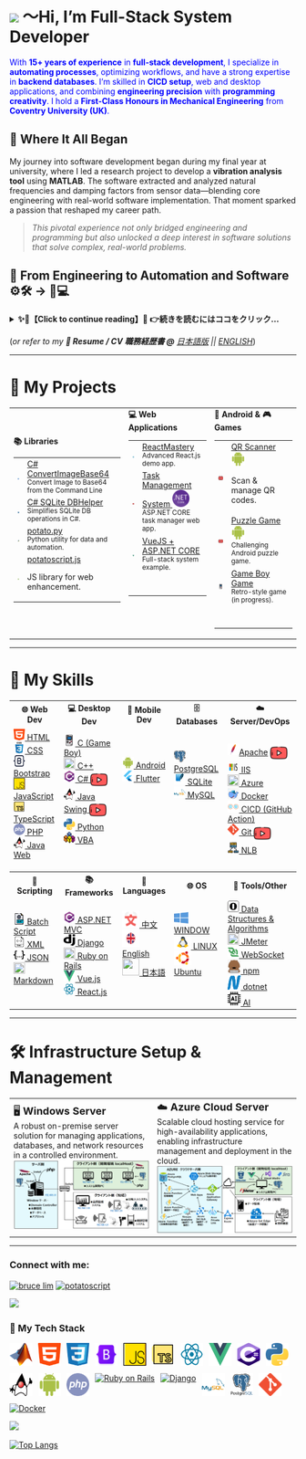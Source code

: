 # <img src="https://github.com/potatoscript/MyDocuments/blob/main/potatoscript.gif" width="50px"> **～Hi**, I’m Full-Stack System Developer 

<span style="color:blue;">With <strong>15+ years of experience</strong> in <strong>full-stack development</strong>, I specialize in <strong>automating processes</strong>, optimizing workflows, and have a strong expertise in <strong>backend databases</strong>. I’m skilled in <strong>CICD setup</strong>, web and desktop applications, and combining <strong>engineering precision</strong> with <strong>programming creativity</strong>. I hold a <strong>First-Class Honours in Mechanical Engineering</strong> from <strong>Coventry University (UK)</strong>.</span>



## 🔧 Where It All Began

My journey into software development began during my final year at university, where I led a research project to develop a **vibration analysis tool** using **MATLAB**. The software extracted and analyzed natural frequencies and damping factors from sensor data—blending core engineering with real-world software implementation. That moment sparked a passion that reshaped my career path.

> _This pivotal experience not only bridged engineering and programming but also unlocked a deep interest in software solutions that solve complex, real-world problems._


## 💼 From Engineering to Automation and Software ⚙️🛠️ → 🧠💻  

<details>
  <summary><strong>✨🥔【Click to continue reading】📖 👉続きを読むにはココをクリック...</strong></summary>
  <br>

After graduation, I started my career in **Singapore** as an **Oilseal Product Designer & Production Engineer**, designing components, tooling, and production workflows. I quickly realized the potential of software to streamline processes, so I built an internal **Production Information Management System**, dramatically improving efficiency on the shop floor.

My three-year assignment at the **Thailand branch** further honed my automation skills—leading cost-reduction projects and collaborating with vendors to build custom production machinery. These hands-on experiences gave me a rare edge: combining physical systems knowledge with digital transformation expertise.

<img src="https://github.com/potatoscript/MyDocuments/blob/main/Design_Engineer_Jobs.png?raw=true" width=600px />

---

## 💻 Technical Skill Set

As I transitioned into full-time development, I mastered a broad tech stack, including:

- 🧠 **Languages**: Java, C#, Python, JavaScript, PHP, SQL  
- 🎨 **Frontend**: HTML, CSS, Vue.js, React.js  
- 🛠️ **Backend**: ASP.NET Core, Python (Flask/FastAPI), Node.js  
- 🗄️ **Databases**: SQLite, MySQL, PostgreSQL  
- ☁️ **Cloud & Infrastructure**: Azure, Windows Server (IIS, Apache)  
- 🔄 **DevOps & Tools**: Git, GitHub, GitLab, SharePoint, CI/CD pipelines, Docker

---

Key projects include:

- 🧩 **[Potato.js](https://potatoscript.github.io/homepage/)** – a custom JavaScript library  
- 📱 **[QR Scanner Organizer](https://youtu.be/2Gj8fluQQpQ?si=Q4U6LB6IctjtIGM0)** – an Android app for scanning and organizing QR data  
- 🌐 **Web system** using **Vue.js + ASP.NET Core API** for full-stack functionality  
- 🧠 Efficiently handled **1,000,000+ daily wafer data records** in CSV format for a semiconductor company, converting and managing them with Python into a structured database

---

## 🧠 Current Focus: CAD System Development for Architectural Use

I'm currently involved in developing a **CAD system from the ground up** for an **architecture company**, integrating:

- **C++ (Open CASCADE)** for geometric computations  
- **C# WPF** for building the desktop application interface

My main responsibilities in this project include:

- Setting up the **development environment**, including **Git version control**, **pull request workflows**, and **CI/CD pipelines** using **GitHub Actions**
- Designing the **database architecture** to handle project data efficiently
- Setting up the **cloud server** to enable **multiple users** to run the WPF desktop application locally while accessing shared data stored in the cloud
- Implementing **REST API** and **WebSocket** communication between the desktop app and the cloud backend for real-time data sync

This project has allowed me to sharpen my skills in system architecture, cloud integration, and collaborative software development in a production environment.


<img src="https://github.com/potatoscript/MyDocuments/blob/main/python.dev.env.png?raw=true" width=600px />

---

## 👨‍💻 Developer Mindset

- 💡 **Problem Solver**: Whether it’s factory automation or database transformation, I love creating scalable, long-term solutions.
- 🔁 **Continuous Learner**: I regularly upgrade my skill set, from cloud servers to advanced UI frameworks.
- 🤝 **Team Collaborator**: I’ve led cross-border teams, managed version control using **Git**, and used **GitHub Projects** and **SharePoint** to ensure smooth collaboration and documentation.

---

## 🌟 Let’s Connect

If you’re looking for a high-impact developer with a strong engineering backbone and a love for clean, scalable code—**I’m PotatoScript, and I’m ready to build the future with you.**

---

<details>
  <summary>日本語バージョンはこちら ▶️（Click to expand）👇📖</summary>
<br>

**<img src="https://github.com/potatoscript/MyDocuments/blob/main/potato.png" width="50px"> ようこそ、私は フルスタック・システム開発者**  
Webおよびデスクトップアプリケーションの開発に**15年以上の実務経験**を持ち、**エンジニアリングの精密さ**と**プログラミングの創造性**を兼ね備えた開発者です。  
イギリスの**コヴェントリー大学**にて**機械工学のファーストクラス優等学士**を取得し、確かな学術基盤を築きました。

---

### 🔧 すべての始まり

ソフトウェア開発の旅は、大学最終年度の研究プロジェクトから始まりました。  
**MATLAB**を用いて、センサーデータから**固有振動数と減衰係数を抽出・解析する振動解析ツール**を開発。  
このプロジェクトにより、**エンジニアリングの理論と現実世界のソフトウェア実装**が融合し、  
私のキャリアを大きく変える情熱が芽生えました。

この転機となる経験は、**工学とプログラミングの橋渡し**となり、  
**複雑な現場の課題を解決するソフトウェアソリューション**への深い関心を引き出しました。

---

### 💼 エンジニアから自動化・ソフトウェア開発へ

卒業後は、**シンガポールにてオイルシール製品設計・生産エンジニア**としてキャリアをスタート。  
部品設計、金型設計、製造プロセスの構築を担当しました。

やがて、**ソフトウェアが現場の効率を劇的に改善できる**と気づき、  
独自の**生産情報管理システム（PIMS）**を開発。現場の業務効率を飛躍的に向上させました。

その後、**タイ支社への3年間の赴任**を通じて自動化スキルをさらに磨き、  
コスト削減プロジェクトを主導したり、ベンダーと連携して**専用生産装置の設計・導入**を担当。  
こうした経験により、**物理的システムとデジタル変革の両面に強い開発者**としての基盤を築きました。

<img src="https://github.com/potatoscript/MyDocuments/blob/main/Design_Engineer_Jobs.png?raw=true" width=600px />

---

### 💻 エンジニアからフルスタック開発者へ

その後、本格的に開発者としての道へシフトし、以下の技術スタックを習得しました：

- 🧠 **使用言語**：Java, C#, Python, JavaScript, PHP, SQL など  
- 🎨 **フロントエンド**：HTML, CSS, Vue.js, React.js  
- 🛠️ **バックエンド**：ASP.NET Core, Python（Flask/FastAPI）, Node.js  
- 🗄️ **データベース**：SQLite, MySQL, PostgreSQL  
- ☁️ **クラウド・インフラ**：Azure, Windows Server（IIS / Apache）  
- 🔄 **DevOps・開発ツール**：Git, GitHub, GitLab, SharePoint, CI/CD, Docker など

主なプロジェクトには：

🧩 **Potato.js** – 独自のJavaScriptライブラリ  
📱 **QR Scanner Organizer** – QRコードを読み取り・整理するAndroidアプリ  
🌐 **Vue.js + ASP.NET Core API**を組み合わせたWebシステム  
🧠 **半導体企業向けCSVデータ処理** – Pythonで1日100万件超のウェーハデータをデータベースに変換・管理

---

### 🧠 現在の取り組み：建築会社向けCADシステム開発

現在、**建築会社向けのCADシステムをゼロから開発**するプロジェクトに参加しています。主に以下の技術を使用しています：

- 幾何演算には **C++（Open CASCADE）** を使用  
- デスクトップアプリのUI/UXには **C# WPF** を採用  

このプロジェクトにおける私の主な担当業務は以下の通りです：

- **Gitによるバージョン管理**や**プルリクエストの運用**、**GitHub Actionsを用いたCI/CD環境**の構築  
- プロジェクトデータを効率的に管理するための**データベース設計**  
- 複数ユーザーが**ローカル環境のWPFアプリ**を使用しながら、**クラウド上のデータベース**にアクセスできるようにする**クラウドサーバー構築**  
- **REST API** や **WebSocket** を用いたデスクトップアプリとクラウドバックエンド間のリアルタイム通信の実装

このプロジェクトを通じて、**システムアーキテクチャ設計**、**クラウド連携**、**チーム開発の実践**など、幅広いスキルを実践的に磨いています。


<img src="https://github.com/potatoscript/MyDocuments/blob/main/python.dev.env.png?raw=true" width=600px />

---

### 👨‍💻 開発者マインドセット

💡 **問題解決思考**：工場の自動化からDB変換まで、スケーラブルで持続可能なソリューションが大好きです。  
🔁 **継続的な学習**：クラウド技術から高度なUIフレームワークまで、常にスキルをアップデートしています。  
🤝 **チームワーク重視**：海外チームをリードし、GitやSharePointで円滑なバージョン管理・情報共有を実現してきました。

---

### 🌟 つながりましょう！

**エンジニアとしての確かなバックボーン**と  
**クリーンでスケーラブルなコード愛**を持つ開発者をお探しなら、  
私は**PotatoScript**。一緒に未来を構築しましょう！

</details>

---

</details>

(*or refer to my <strong>📝 Resume / CV 職務経歴書 @</strong> [日本語版](https://potatoscript.github.io/resume-japanese/) ||  [ENGLISH](https://potatoscript.github.io/resume-english/)*)

---

<!--
 - 📗 I had created a JavaScript Library, Python Library and c# SQLite Database Library

- 📗 I had created an Android App : [QR Scanner Organizer](https://youtu.be/2Gj8fluQQpQ?si=Q4U6LB6IctjtIGM0)

- 🔭 I have been working on a project that uses Vue.js as the frontend and Asp.net Core API as the backend.: [Web Application](https://potatoscript.github.io/system-vuejs)

- 🌱 I’m currently learning **CICD**
        - SaaS Platform
        - end-to-end DevOps toolchain for developing and deploying software

  <img src="https://encrypted-tbn0.gstatic.com/images?q=tbn:ANd9GcRHismpoeOqCS_Z26tTK70sQgdCK6fjZL3emA&usqp=CAU" />

<h3 align="left">Contributing 寄稿:</h3>
-->

# 🧩 **My Projects**

<table style="width:100%; border-collapse:collapse;">
  <tr>
    <td>
      <b>📚 Libraries</b>
      <table style="width:100%; border-collapse:collapse;">
        <tr>
          <td><a href="https://hub.docker.com/r/potatodockerhub/convertimagebase64" target="_blank"><img src="https://github.com/potatoscript/MyDocuments/blob/main/docker.png" alt="Potato DockerHub" width="30"/></a></td>
          <td>
            <a href="https://github.com/potatoscript/ConvertImageToBase64" target="_blank">C# ConvertImageBase64</a>
            <div style="font-size:smaller;">Convert Image to Base64 from the Command Line</div>
          </td>
        </tr>
        <tr>
          <td><a href="https://www.nuget.org/packages/Potato.SQLite" target="_blank"><img src="https://github.com/potatoscript/MyDocuments/blob/main/nuget.png" alt="Potato Nuget" width="30"/></a></td>
          <td>
            <a href="https://github.com/potatoscript/PotatoSQLite" target="_blank">C# SQLite DBHelper</a>
            <div style="font-size:smaller;">Simplifies SQLite DB operations in C#.</div>
          </td>
        </tr>
        <tr>
          <td><a href="https://pypi.org/project/potatopy/" target="_blank"><img src="https://github.com/potatoscript/MyDocuments/blob/main/pypi.png" alt="Potato PyPi" width="25"/></a></td>
          <td>
            <a href="https://github.com/potatoscript/potatopy" target="_blank">potato.py</a>
            <div style="font-size:smaller;">Python utility for data and automation.</div>
          </td>
        </tr>
        <tr>
          <td><a href="https://www.npmjs.com/package/potatoscript" target="_blank"><img src="https://github.com/potatoscript/MyDocuments/blob/main/nodejs.png" alt="Potato npm" width="25"/></a></td>
          <td>
            <a href="https://github.com/potatoscript/potatojs" target="_blank">potatoscript.js</a>
            <p>JS library for web enhancement.</p>
          </td>
        </tr>
      </table>
    </td>
    <td style="vertical-align:top; width:30%;">
      <b>💻 Web Applications</b>
      <table style="width:100%; border-collapse:collapse;">
        <tr>
          <td><a href="https://potatoscript.github.io/ReactMastery/" target="_blank"><img src="https://github.com/potatoscript/MyDocuments/blob/main/react.png" alt="React" width="30"/></a></td>
          <td>
            <a href="https://github.com/potatoscript/ReactMastery" target="_blank">ReactMastery</a>
            <div style="font-size:smaller;">Advanced React.js demo app.</div>
          </td>
        </tr>
        <tr>
          <td><a href="https://youtu.be/l6kjuRGdE9g?si=ZvcerMOhOQRrBZMA" target="_blank">
              <img src="https://github.com/potatoscript/MyDocuments/blob/main/youtube.png" alt="YouTube" width="25"/>
            </a></td>
          <td>
            <a href="https://github.com/potatoscript/TaskManagementSystem" target="_blank">Task Management System <img src="https://github.com/potatoscript/MyDocuments/blob/main/asp.net.core.png" alt="ASP.NET CORE" width="30"/></a>
            <div style="font-size:smaller;">ASP.NET CORE task manager web app.</div>
          </td>
        </tr>
        <tr>
          <td><a href="https://potatoscript.github.io/system-vuejs" target="_blank"><img src="https://github.com/potatoscript/MyDocuments/blob/main/vue.png" alt="VueJS" width="30"/></a>
          </td>
          <td>
            <a href="https://github.com/potatoscript/system-vuejs" target="_blank">VueJS + ASP.NET CORE</a>
            <div style="font-size:smaller;">Full-stack system example.</div>
          </td>
        </tr>
        <tr>
          <td><br><br></td>
          <td>
            <a href="#" target="_blank"></a>
            <a href="#" target="_blank">
            </a>
            <div style="font-size:smaller;"></div>
          </td>
        </tr>
      </table>
    </td>
    <td style="vertical-align:top; width:30%;">
      <b>📱 Android & 🎮 Games</b>
      <table style="width:100%; border-collapse:collapse;">
        <tr>
          <td><a href="https://youtu.be/2Gj8fluQQpQ?si=Gfgu63vaptn9pSas" target="_blank"><img src="https://github.com/potatoscript/MyDocuments/blob/main/youtube.png" alt="YouTube" width="25"/></a></td>
          <td>
            <a href="https://github.com/potatoscript/XQR-Scanner" target="_blank">QR Scanner <img src="https://github.com/potatoscript/MyDocuments/blob/main/android.png" alt="Android" width="25"/></a>
            <p> Scan & manage QR codes.</p>
          </td>
        </tr>
        <tr>
          <td><a href="https://youtu.be/StOMRz5UMhk?si=UyT4rdag-P9pY5EB" target="_blank"><img src="https://github.com/potatoscript/MyDocuments/blob/main/youtube.png" alt="YouTube" width="25"/></a></td>
          <td>
            <a href="https://github.com/potatoscript/Ali-Adventure-Android-Game" target="_blank">Puzzle Game <img src="https://github.com/potatoscript/MyDocuments/blob/main/android.png" alt="Android" width="25"/></a>
            <div style="font-size:smaller;">Challenging Android puzzle game.</div>
          </td>
        </tr>
        <tr>
          <td><a href="https://github.com/potatoscript/gameboy/wiki" target="_blank"><img src="https://github.com/potatoscript/MyDocuments/blob/main/gameboy.png" alt="Game Boy" width="30"/></a></td>
          <td>
            <a href="https://github.com/potatoscript/gameboy/wiki" target="_blank">Game Boy Game</a>
            <div style="font-size:smaller;">Retro-style game (in progress).</div>
          </td>
        </tr>
        <tr>
          <td><br><br></td>
          <td>
            <a href="#" target="_blank"></a>
            <a href="#" target="_blank">
            </a>
            <div style="font-size:smaller;"></div>
          </td>
        </tr>
      </table>
    </td>
  </tr>
</table>

---

# 🎯 **My Skills**

<table>
  <tr>
    <th>🌐 Web Dev</th>
    <th>💻 Desktop Dev</th>
    <th>📱 Mobile Dev</th>
    <th>🗄️ Databases</th>
    <th>☁️ Server/DevOps</th>
  </tr>
  <tr>
    <td>
      <a href="https://github.com/potatoscript/html/wiki" target="_blank">
        <img src="https://github.com/potatoscript/MyDocuments/blob/main/html5.png" width="20" height="20"> HTML
      </a><br>
      <a href="https://github.com/potatoscript/css3/wiki" target="_blank">
        <img src="https://raw.githubusercontent.com/devicons/devicon/master/icons/css3/css3-original-wordmark.svg" width="20" height="20"> CSS
      </a><br>
      <a href="https://github.com/potatoscript/bootstrap/wiki" target="_blank">
        <img src="https://github.com/potatoscript/MyDocuments/blob/main/Bootstrap.png" width="20" height="20"> Bootstrap
      </a><br>
      <a href="https://github.com/potatoscript/JavaScript/wiki" target="_blank">
        <img src="https://github.com/potatoscript/MyDocuments/blob/main/javascript.png" width="20" height="20"> JavaScript
      </a><br>
      <a href="https://github.com/potatoscript/TypeScript/wiki" target="_blank">
        <img src="https://github.com/potatoscript/MyDocuments/blob/main/typescript.png" width="20" height="20"> TypeScript
      </a><br>
      <a href="https://github.com/potatoscript/php/wiki" target="_blank">
        <img src="https://github.com/potatoscript/MyDocuments/blob/main/php.png" width="20" height="20"> PHP
      </a><br>
      <a href="https://github.com/potatoscript/JavaWeb" target="_blank">
        <img src="https://github.com/potatoscript/MyDocuments/blob/main/java.png" width="20" height="20"> Java Web
      </a><br>
      <br>
    </td>
    <td>
      <a href="https://github.com/potatoscript/c" target="_blank">
        <img src="https://github.com/potatoscript/MyDocuments/blob/main/gameboy.png" alt="Game Boy" width="20" height="20"/> C (Game Boy)
      </a><br>
      <a href="https://github.com/potatoscript/cpp" target="_blank">
        <img src="https://e7.pngegg.com/pngimages/251/949/png-clipart-computer-icons-c-others-text-logo.png" width="20" height="20"> C++
      </a><br>
      <a href="https://github.com/potatoscript/csharp/wiki" target="_blank">
        <img src="https://raw.githubusercontent.com/devicons/devicon/master/icons/csharp/csharp-original.svg" width="20" height="20"> C#
      </a>
      <a href="https://youtu.be/a60aGfwdWj8" target="_blank"> <img align="center" src="https://github.com/potatoscript/MyDocuments/blob/main/youtube.png" alt="potatoscript" height="30" width="30" /></a><br>
      <a href="https://github.com/potatoscript/JavaSwing/wiki" target="_blank">
        <img src="https://github.com/potatoscript/MyDocuments/blob/main/java.png" width="20" height="20"> Java Swing
      </a> 
      <a href="https://youtu.be/u2oacxGapfE?si=2F61kkiwhQibqbFN" target="_blank"><img align="center" src="https://github.com/potatoscript/MyDocuments/blob/main/youtube.png" alt="potatoscript" height="30" width="30" /><br>
      <a href="https://github.com/potatoscript/python" target="_blank">
        <img src="https://github.com/potatoscript/MyDocuments/blob/main/python.png" width="20" height="20"> Python
      </a><br>
      <a href="https://github.com/potatoscript/vba/wiki" target="_blank">
        <img src="https://github.com/potatoscript/MyDocuments/blob/main/vba.png" width="20" height="20"> VBA
      </a><br>
      <br>
      <br>
    </td>
    <td>
      <a href="https://github.com/potatoscript/android/wiki" target="_blank">
        <img src="https://github.com/potatoscript/MyDocuments/blob/main/android.png" width="20" height="20"> Android
      </a><br>
      <a href="https://github.com/potatoscript/flutter" target="_blank">
        <img src="https://github.com/potatoscript/MyDocuments/blob/main/flutter.png" width="20" height="20"> Flutter
      </a><br>
      <br>
      <br>
      <br>
      <br>
      <br>
      <br>
    </td>
    <td>
      <a href="https://github.com/potatoscript/sql/wiki" target="_blank">
        <img src="https://github.com/potatoscript/MyDocuments/blob/main/postgresql.png" width="20" height="20"> PostgreSQL
      </a><br>
      <a href="https://github.com/potatoscript/sqlite/wiki" target="_blank">
        <img src="https://github.com/potatoscript/MyDocuments/blob/main/sqlite.png" width="20" height="20"> SQLite
      </a><br>
      <a href="https://github.com/potatoscript/mysql/wiki" target="_blank">
        <img src="https://raw.githubusercontent.com/devicons/devicon/master/icons/mysql/mysql-original-wordmark.svg" width="20" height="20"> MySQL
      </a><br>
      <br>
      <br>
      <br>
      <br>
      <br>
    </td>
    <td>
      <a href="https://github.com/potatoscript/Apache" target="_blank">
        <img src="https://github.com/potatoscript/MyDocuments/blob/main/apache.png" width="20" height="20">Apache</a>
      <a href="https://youtu.be/Eyj2oz_Uqms" target="_blank"><img align="center" src="https://github.com/potatoscript/MyDocuments/blob/main/youtube.png" alt="potatoscript" height="30" width="30" /></a><br>
      <a href="https://github.com/potatoscript/server/wiki" target="_blank">
        <img src="https://github.com/potatoscript/MyDocuments/blob/main/IIS.png" width="20" height="20"> IIS
      </a><br>
      <a href="https://github.com/potatoscript/Azure/wiki" target="_blank">
        <img src="https://upload.wikimedia.org/wikipedia/commons/thumb/f/fa/Microsoft_Azure.svg/1200px-Microsoft_Azure.svg.png" width="20" height="20"> Azure
      </a><br>
      <a href="https://github.com/potatoscript/docker/wiki" target="_blank">
        <img src="https://github.com/potatoscript/MyDocuments/blob/main/docker.png" width="20" height="20"> Docker
      </a><br>
      <a href="https://github.com/potatoscript/CICD" target="_blank">
        <img src="https://github.com/potatoscript/MyDocuments/blob/main/CICD_icon2.png" width="20" height="20"> CICD (GitHub Action)
      </a><br>
      <a href="https://github.com/potatoscript/git/wiki" target="_blank">
        <img src="https://github.com/potatoscript/MyDocuments/blob/main/git.png" width="20" height="20"> Git
      </a>
      <a href="https://youtu.be/LK8B8m4IBSg" target="_blank"><img align="center" src="https://github.com/potatoscript/MyDocuments/blob/main/youtube.png" alt="potatoscript" height="30" width="30" /></a><br>
      <a href="https://github.com/potatoscript/Network-Load-Balancer" target="_blank">
        <img src="https://github.com/potatoscript/MyDocuments/blob/main/NLB.png" width="20" height="20"> NLB
      </a><br>
    </td>
  </tr>
  <tr>
    <th>🐍 Scripting</th>
    <th>📚 Frameworks</th>
    <th>📝 Languages</th>
    <th>🌐 OS</th>
    <th>🧰 Tools/Other</th>
  </tr>
  <tr>
    <td>
      <a href="https://github.com/potatoscript/batchscript/wiki" target="_blank">
        <img src="https://github.com/potatoscript/MyDocuments/blob/main/bat.png" width="20" height="20"> Batch Script
      </a><br>
      <a href="https://github.com/potatoscript/xml" target="_blank">
        <img src="https://github.com/potatoscript/MyDocuments/blob/main/xml.png" width="20" height="20"> XML
      </a><br>
      <a href="https://github.com/potatoscript/json" target="_blank">
        <img src="https://github.com/potatoscript/MyDocuments/blob/main/json.png" width="20" height="20"> JSON
      </a><br>
      <a href="https://github.com/potatoscript/markdown" target="_blank">
        <img src="https://cdn.icon-icons.com/icons2/2699/PNG/512/markdown_here_logo_icon_169967.png" width="20" height="20"> Markdown
      </a><br>
      <br>
    </td>
    <td>
      <a href="https://github.com/potatoscript/asp.net.mvc/wiki" target="_blank">
        <img src="https://raw.githubusercontent.com/devicons/devicon/master/icons/csharp/csharp-original.svg" width="20" height="20"> ASP.NET MVC
      </a><br>
      <a href="https://github.com/potatoscript/django/wiki" target="_blank">
        <img src="https://github.com/potatoscript/MyDocuments/blob/main/django.png" width="20" height="20"> Django
      </a><br>
      <a href="https://github.com/potatoscript/ruby/wiki" target="_blank">
        <img src="https://cdn-icons-png.flaticon.com/512/919/919842.png" width="20" height="20"> Ruby on Rails
      </a><br>
      <a href="https://github.com/potatoscript/vue/wiki" target="_blank">
        <img src="https://github.com/potatoscript/MyDocuments/blob/main/vue.png" width="20" height="20"> Vue.js
      </a><br>
      <a href="https://github.com/potatoscript/react/wiki" target="_blank">
        <img src="https://github.com/potatoscript/MyDocuments/blob/main/react.png" width="20" height="20"> React.js
      </a><br>
    </td>
    <td>
      <a href="" target="_blank">
        <img src="https://github.com/potatoscript/MyDocuments/blob/main/chinese.png" width="30" height="30"> 中文
      </a><br>
      <a href="https://github.com/potatoscript/MyDocuments/blob/main/potatoTOEIC.png" target="_blank">
        <img src="https://github.com/potatoscript/MyDocuments/blob/main/English.png" width="30" height="30"> English
      </a><br>
      <a href="https://github.com/potatoscript/Japanese" target="_blank">
        <img src="https://upload.wikimedia.org/wikipedia/commons/thumb/0/0f/Japanese_icon_%28for_user_box%29_2.svg/1200px-Japanese_icon_%28for_user_box%29_2.svg.png" width="30" height="30"> 日本語
      </a><br>
      <br>
      <br>
    </td>
    <td>
      <a href="https://github.com/potatoscript/windows-os/wiki" target="_blank">
        <img src="https://github.com/potatoscript/MyDocuments/blob/main/window.png" width="25" height="20"> WINDOW
      </a><br>
      <a href="https://github.com/potatoscript/linux/wiki" target="_blank">
        <img src="https://github.com/potatoscript/MyDocuments/blob/main/linux.png" width="30" height="25"> LINUX
      </a><br>
      <a href="https://github.com/potatoscript/ubuntu/wiki" target="_blank">
        <img src="https://github.com/potatoscript/MyDocuments/blob/main/Ubuntu.png" width="30" height="25"> Ubuntu
      </a><br>
      <br>
      <br>
    </td>
    <td>
      <a href="https://github.com/potatoscript/dsa/wiki" target="_blank">
        <img src="https://github.com/potatoscript/MyDocuments/blob/main/big-o.png" width="20" height="20"> Data Structures & Algorithms</a><br>
      <a href="https://github.com/potatoscript/JMeter/wiki" target="_blank">
        <img src="https://www.wizcase.com/wp-content/uploads/2022/07/jmeter-logo.png" width="20" height="20"> JMeter
      </a><br>
      <a href="https://github.com/potatoscript/websocket/wiki" target="_blank">
        <img src="https://github.com/potatoscript/MyDocuments/blob/main/WebSocket.png" width="20" height="20"> WebSocket
      </a><br>
      <a href="https://github.com/potatoscript/npm" target="_blank">
        <img src="https://github.com/potatoscript/MyDocuments/blob/main/npm.png" alt="npm" width="23" height="25"/> npm
      </a><br>
      <a href="https://github.com/potatoscript/dotnet" target="_blank">
        <img src="https://github.com/potatoscript/MyDocuments/blob/main/dotnet.png" alt="dotnet" width="23" height="25"/> dotnet
      </a><br>
      <a href="https://github.com/potatoscript/ai" target="_blank">
        <img src="https://github.com/potatoscript/MyDocuments/blob/main/AI.png" alt="npm" width="23" height="25"/> AI
      </a>
    </td>
  </tr>
</table>

---

# 🛠️ Infrastructure Setup & Management

<table>
  <tr>
    <td align="left" width="50%">
      <div style="font-size:18px;">  🖥️ <strong>Windows Server</strong></div>
      A robust on-premise server solution for managing applications, databases, and network resources in a controlled environment.<br>
      <img src="https://github.com/potatoscript/MyDocuments/blob/main/windows_server.png?raw=true" width="450" />
    </td>
    <td align="left" width="50%">
      <div style="font-size:18px;">  ☁️ <strong>Azure Cloud Server</strong></div>
      Scalable cloud hosting service for high-availability applications, enabling infrastructure management and deployment in the cloud.<br>
      <img src="https://github.com/potatoscript/MyDocuments/blob/main/azure_server.png?raw=true" width="450" />
    </td>
  </tr>
</table>

---

<h3 align="left">Connect with me:</h3>
<p align="left">
<a href="https://www.facebook.com/profile.php?id=100087801420214" target="_blank"><img align="center" src="https://cdn.jsdelivr.net/npm/simple-icons@3.0.1/icons/facebook.svg" alt="bruce lim" height="30" width="40" /></a>
<a href="https://www.youtube.com/@potatoxcript" target="_blank"><img align="center" src="https://cdn.jsdelivr.net/npm/simple-icons@3.0.1/icons/youtube.svg" alt="potatoscript" height="30" width="40" /></a>
</p>

![](https://visitor-badge.laobi.icu/badge?page_id=potatoscript.potatoscript)

<h3 align="left">💼 My Tech Stack</h3>

<p align="left" style="display:flex; flex-wrap: wrap; gap:10px;">
  <a href="https://www.mathworks.com/" target="_blank"><img src="https://github.com/potatoscript/MyDocuments/blob/main/matlab.png" alt="MATLAB" width="40" height="40"/></a>
  <a href="https://www.w3.org/html/" target="_blank"><img src="https://github.com/potatoscript/MyDocuments/blob/main/html5.png" alt="HTML5" width="40" height="40"/></a>
  <a href="https://www.w3schools.com/css/" target="_blank"><img src="https://github.com/potatoscript/MyDocuments/blob/main/css3.png" alt="CSS3" width="40" height="40"/></a>
  <a href="https://getbootstrap.com/" target="_blank"><img src="https://github.com/potatoscript/MyDocuments/blob/main/bootstrap.png" alt="Bootstrap" width="40" height="40"/></a>
  <a href="https://developer.mozilla.org/en-US/docs/Web/JavaScript" target="_blank"><img src="https://github.com/potatoscript/MyDocuments/blob/main/javascript.png" alt="JavaScript" width="40" height="40"/></a>
  <a href="https://www.typescriptlang.org/" target="_blank"><img src="https://github.com/potatoscript/MyDocuments/blob/main/typescript.png" alt="TypeScript" width="40" height="40"/></a>
  <a href="https://react.dev/" target="_blank"><img src="https://github.com/potatoscript/MyDocuments/blob/main/react.png" alt="React" width="40" height="40"/></a>
  <a href="https://vuejs.org/" target="_blank"><img src="https://github.com/potatoscript/MyDocuments/blob/main/vue.png" alt="Vue" width="40" height="40"/></a>
  <a href="https://www.w3schools.com/cs/" target="_blank"><img src="https://github.com/potatoscript/MyDocuments/blob/main/c-sharp.png" alt="C#" width="40" height="40"/></a>
  <a href="https://pypi.org/" target="_blank"><img src="https://github.com/potatoscript/MyDocuments/blob/main/python.png" alt="Python" width="40" height="40"/></a>
  <a href="https://www.java.com" target="_blank"><img src="https://github.com/potatoscript/MyDocuments/blob/main/java.png" alt="Java" width="40" height="40"/></a>
  <a href="https://developer.android.com" target="_blank"><img src="https://github.com/potatoscript/MyDocuments/blob/main/android.png" alt="Android" width="40" height="40"/></a>
  <a href="https://www.php.net" target="_blank"><img src="https://github.com/potatoscript/MyDocuments/blob/main/php.png" alt="PHP" width="40" height="40"/></a>
  <a href="https://rubyonrails.org/" target="_blank"><img src="https://cdn.jsdelivr.net/gh/devicons/devicon/icons/rails/rails-plain-wordmark.svg" alt="Ruby on Rails" width="40" height="40"/></a>
  <a href="https://www.djangoproject.com/" target="_blank"><img src="https://cdn.jsdelivr.net/gh/devicons/devicon/icons/django/django-plain.svg" alt="Django" width="40" height="40"/></a>
  <a href="https://www.mysql.com/" target="_blank"><img src="https://raw.githubusercontent.com/devicons/devicon/master/icons/mysql/mysql-original-wordmark.svg" alt="MySQL" width="40" height="40"/></a>
  <a href="https://www.postgresql.org" target="_blank"><img src="https://raw.githubusercontent.com/devicons/devicon/master/icons/postgresql/postgresql-original-wordmark.svg" alt="PostgreSQL" width="40" height="40"/></a>
  <a href="https://git-scm.com/" target="_blank"><img src="https://github.com/potatoscript/MyDocuments/blob/main/git.png" alt="Git" width="40" height="40"/></a>
  <a href="https://www.docker.com/" target="_blank"><img src="https://cdn.jsdelivr.net/gh/devicons/devicon/icons/docker/docker-original.svg" alt="Docker" width="40" height="40"/></a>
</p>



[![](https://github-readme-stats.vercel.app/api?username=potatoscript)](https://github.com/potatoscript)

[![Top Langs](https://github-readme-stats.vercel.app/api/top-langs/?username=potatoscript&langs_count=10)](https://github.com/potatoscript/github-readme-stats)
